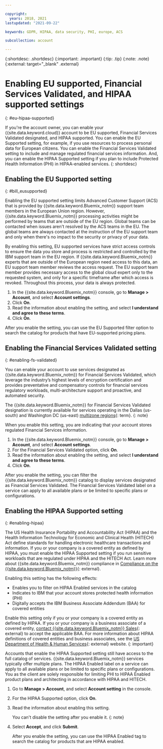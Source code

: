 ```yaml
---

copyright:
  years: 2018, 2021
lastupdated: "2021-09-22"

keywords: GDPR, HIPAA, data security, PHI, europe, ACS 

subcollection: account

---
```


{:shortdesc: .shortdesc}
{:important: .important}
{:tip: .tip}
{:note: .note}
{:external: target="_blank" .external}

# Enabling EU supported, Financial Services Validated, and HIPAA supported settings
{: #eu-hipaa-supported}

If you're the account owner, you can enable your {{site.data.keyword.cloud}} account to be EU supported, Financial Services Validated designated, and HIPAA supported. You can enable the EU Supported setting, for example, if you use resources to process personal data for European citizens. You can enable the Financial Services Validated setting to include and manage regulated financial services information. And, you can enable the HIPAA Supported setting if you plan to include Protected Health Information (PHI) in HIPAA-enabled services.
{: shortdesc}


## Enabling the EU Supported setting
{: #bill_eusupported}

Enabling the EU supported setting limits Advanced Customer Support (ACS) that is provided by {{site.data.keyword.Bluemix_notm}} support team members in the European Union region. However, {{site.data.keyword.Bluemix_notm}} processing activities might be performed by teams that are outside of the EU region. Global teams can be contacted when issues aren't resolved by the ACS teams in the EU. The global teams are always contacted at the instruction of the EU support team and only when there's no impact to the security or privacy of your data.

By enabling this setting, EU supported services have strict access controls to ensure the data you store and process is restricted and controlled by the IBM support team in the EU region. If {{site.data.keyword.Bluemix_notm}} experts that are outside of the European region need access to this data, an EU support team member reviews the access request. The EU support team member provides necessary access to the global cloud expert only to the requested system, and only for a specific timeframe after which access is revoked. Throughout this process, your data is always protected.

   1. In the {{site.data.keyword.Bluemix_notm}} console, go to **Manage > Account**, and select **Account settings**.
   2. Click **On**.
   3. Read the information about enabling the setting, and select **I understand and agree to these terms**.
   4. Click **On**.

   After you enable the setting, you can use the EU Supported filter option to search the catalog for products that have EU-supported pricing plans.

## Enabling the Financial Services Validated setting
{: #enabling-fs-validated}

You can enable your account to use services designated as {{site.data.keyword.Bluemix_notm}} for Financial Services Validated, which leverage the industry’s highest levels of encryption certification and provides preventative and compensatory controls for financial services regulatory workloads, multi-architecture support and proactive, and automated security.

The {{site.data.keyword.Bluemix_notm}} for Financial Services Validated designation is currently available for services operating in the Dallas (us-south) and Washington DC (us-east) [multizone regions](#x9774820){: term}. 
{: note}

When you enable this setting, you are indicating that your account stores regulated Financial Services information. 

1. In the {{site.data.keyword.Bluemix_notm}} console, go to **Manage > Account**, and select **Account settings**.
2. For the Financial Services Validated option, click **On**.
3. Read the information about enabling the setting, and select **I understand and agree to these terms**.
4. Click **On**.

After you enable the setting, you can filter the {{site.data.keyword.Bluemix_notm}} catalog to display services designated as Financial Services Validated. The Financial Services Validated label on a service can apply to all available plans or be limited to specific plans or configurations. 


## Enabling the HIPAA Supported setting
{: #enabling-hipaa}

The US Health Insurance Portability and Accountability Act (HIPAA) and the Health Information Technology for Economic and Clinical Health (HITECH) Act define standards for handling electronic healthcare transactions and information. If you or your company is a covered entity as defined by HIPAA, you must enable the HIPAA Supported setting if you run sensitive workloads that are regulated under HIPAA and the HITECH Act. Learn more about {{site.data.keyword.Bluemix_notm}} compliance in [Compliance on the {{site.data.keyword.Bluemix_notm}}](https://www.ibm.com/cloud/compliance){: external}.

Enabling this setting has the following effects:

* Enables you to filter on HIPAA Enabled services in the catalog
* Indicates to IBM that your account stores protected health information (PHI)
* Digitally accepts the IBM Business Associate Addendum (BAA) for covered entities

Enable this setting only if you or your company is a covered entity as defined by HIPAA. If you or your company is a business associate of a covered entity, [contact {{site.data.keyword.Bluemix_notm}} Sales](https://www.ibm.com/account/reg/us-en/signup?formid=MAIL-wcp){: external} to accept the applicable BAA. For more information about HIPAA definitions of covered entities and business associates, see the [US Department of Health & Human Services](https://www.hhs.gov/hipaa/for-professionals/covered-entities/index.html){: external} website.
{: important}

Accounts that enable the HIPAA Supported setting still have access to the full catalog of services. {{site.data.keyword.Bluemix_notm}} services typically offer multiple plans. The HIPAA Enabled label on a service can apply to all available plans or be limited to specific plans or configurations. You as the client are solely responsible for limiting PHI to HIPAA Enabled product plans and architecting in accordance with HIPAA and HITECH.

1. Go to **Manage > Account**, and select **Account setting** in the console.
2. For the HIPAA Supported option, click **On**.
3. Read the information about enabling this setting.

   You can't disable the setting after you enable it.
   {: note}

4. Select **Accept**, and click **Submit**.

   After you enable the setting, you can use the HIPAA Enabled tag to search the catalog for products that are HIPAA enabled.
